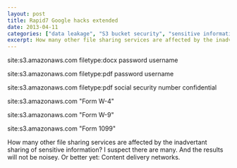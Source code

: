 ```yaml
---
layout: post
title: Rapid7 Google hacks extended
date: 2013-04-11
categories: ["data leakage", "S3 bucket security", "sensitive information", "file sharing services", "content delivery networks", "inadvertent sharing", "document security", "Form W-4", "Form W-9", "Form 1099"]
excerpt: How many other file sharing services are affected by the inadvertant sharing of sensitive information
---
```

site:s3.amazonaws.com filetype:docx password username

site:s3.amazonaws.com filetype:pdf password username

site:s3.amazonaws.com filetype:pdf social security number confidential

site:s3.amazonaws.com "Form W-4"​

site:s3.amazonaws.com "Form W-9"​​

site:s3.amazonaws.com "Form 1099"

How many other file sharing services are affected by the inadvertant sharing
of sensitive information?  I suspect there are many.  And the results will not
be noisey.    Or better yet: Content delivery networks.

​


